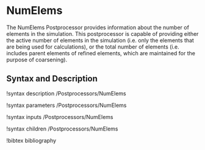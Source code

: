 # NumElems

The NumElems Postprocessor provides information about the number of elements in the simulation. This postprocessor
is capable of providing either the active number of elements in the simulation (i.e. only the elements that are
being used for calculations), or the total number of elements (i.e. includes parent elements of refined elements,
which are maintained for the purpose of coarsening).

## Syntax and Description

!syntax description /Postprocessors/NumElems

!syntax parameters /Postprocessors/NumElems

!syntax inputs /Postprocessors/NumElems

!syntax children /Postprocessors/NumElems

!bibtex bibliography

